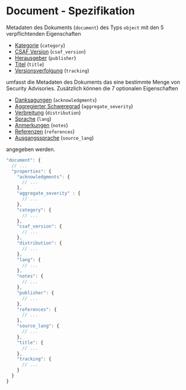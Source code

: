 # Document - Spezifikation

Metadaten des Dokuments (`document`) des Typs `object` mit den 5 verpflichtenden
Eigenschaften

* [Kategorie](document/category-spec.de.md) (`category`)
* [CSAF Version](document/csaf_version-spec.de.md) (`csaf_version`)
* [Herausgeber](document/publisher-spec.de.md) (`publisher`)
* [Titel](document/title-spec.de.md) (`title`)
* [Versionsverfolgung](document/tracking-spec.de.md) (`tracking`)

umfasst die Metadaten des Dokuments das eine bestimmte Menge von Security
Advisories. Zusätzlich können die 7 optionalen Eigenschaften

* [Danksagungen](document/acknowledgments-spec.de.md) (`acknowledgments`)
* [Aggregierter Schweregrad](document/aggregate_severity-spec.de.md) (`aggregate_severity`)
* [Verbreitung](document/distribution-spec.de.md) (`distribution`)
* [Sprache](document/lang-spec.de.md) (`lang`)
* [Anmerkungen](document/notes-spec.de.md) (`notes`)
* [Referenzen](document/references-spec.de.md) (`references`)
* [Ausgangssprache](document/source_lang-spec.de.md) (`source_lang`)

angegeben werden.

```javascript
"document": {
  // ...
  "properties": {
    "acknowledgments": {
      // ...
    },
    "aggregate_severity" : {
      // ...
    },
    "category": {
      // ...
    },
    "csaf_version": {
      // ...
    },
    "distribution": {
      // ...
    },
    "lang": {
      // ...
    },
    "notes": {
      // ...
    },
    "publisher": {
      // ...
    },
    "references": {
      // ...
    },
    "source_lang": {
      // ...
    },
    "title": {
      // ...
    },
    "tracking": {
      // ...
    }
  }
}
```
